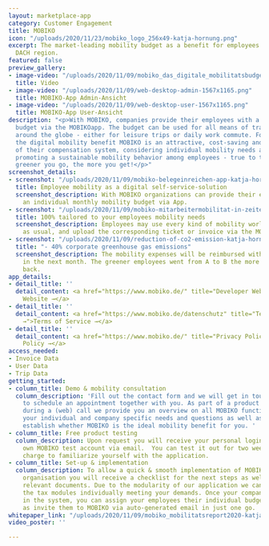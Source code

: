 ```yaml
---
layout: marketplace-app
category: Customer Engagement
title: MOBIKO
icon: "/uploads/2020/11/23/mobiko_logo_256x49-katja-hornung.png"
excerpt: The market-leading mobility budget as a benefit for employees within the
  DACH region.
featured: false
preview_gallery:
- image-video: "/uploads/2020/11/09/mobiko_das_digitale_mobilitatsbudget_fur_mitarbeiter-katja-hornung.mp4"
  title: Video
- image-video: "/uploads/2020/11/09/web-desktop-admin-1567x1165.png"
  title: MOBIKO-App Admin-Ansicht
- image-video: "/uploads/2020/11/09/web-desktop-user-1567x1165.png"
  title: MOBIKO-App User-Ansicht
description: "<p>With MOBIKO, companies provide their employees with a monthly mobility
  budget via the MOBIKOapp. The budget can be used for all means of transportation
  around the globe - either for leisure trips or daily work commute. For companies
  the digital mobility benefit MOBIKO is an attractive, cost-saving and easy-to-use-component
  of their compensation system, considering individual mobility needs and moreover
  promoting a sustainable mobility behavior among employees - true to the motto: the
  greener you go, the more you get!</p>"
screenshot_details:
- screenshot: "/uploads/2020/11/09/mobiko-belegeinreichen-app-katja-hornung.jpg"
  title: Employee mobility as a digital self-service-solution
  screenshot_description: With MOBIKO organizations can provide their employees with
    an individual monthly mobility budget via App.
- screenshot: "/uploads/2020/11/09/mobiko-mitarbeitermobilitat-in-zeiten-von-corona-katja-hornung.png"
  title: 100% tailored to your employees mobility needs
  screenshot_description: Employees may use every kind of mobility worldwide, pay
    as usual, and upload the corresponding ticket or invoice via the MOBIKO App.
- screenshot: "/uploads/2020/11/09/reduction-of-co2-emission-katja-hornung.png"
  title: "- 40% corporate greenhouse gas emissions"
  screenshot_description: The mobility expenses will be reimbursed with the salary
    in the next month. The greener employees went from A to B the more net they get
    back.
app_details:
- detail_title: ''
  detail_content: <a href="https://www.mobiko.de/" title="Developer Website →">Developer
    Website →</a>
- detail_title: ''
  detail_content: <a href="https://www.mobiko.de/datenschutz" title="Terms of Service
    →">Terms of Service →</a>
- detail_title: ''
  detail_content: <a href="https://www.mobiko.de/" title="Privacy Policy →">Privacy
    Policy →</a>
access_needed:
- Invoice Data
- User Data
- Trip Data
getting_started:
- column_title: Demo & mobility consultation
  column_description: 'Fill out the contact form and we will get in touch with you
    to schedule an appointment together with you. As part of a product demonstration
    during a (web) call we provide you an overview on all MOBIKO functions, discussing
    your individual and company specific needs and questions as well as demands and
    establish whether MOBIKO is the ideal mobility benefit for you. '
- column_title: Free product testing
  column_description: Upon request you will receive your personal login data for your
    own MOBIKO test account via email.  You can test it out for two weeks free of
    charge to familiarize yourself with the application.
- column_title: Set-up & implementation
  column_description: To allow a quick & smooth implementation of MOBIKO within your
    organisation you will receive a checklist for the next steps as well as all contract
    relevant documents. Due to the modularity of our application we can configurate
    the tax modules individually meeting your demands. Once your company is set-up
    in the system, you can assign your employees their individual budgets as well
    as invite them to MOBIKO via auto-generated email in just one go.
whitepaper_link: "/uploads/2020/11/09/mobiko_mobilitatsreport2020-katja-hornung.pdf"
video_poster: ''

---
```

